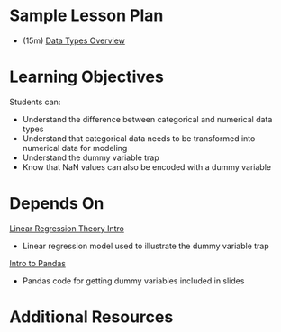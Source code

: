 # Sample Lesson Plan
* (15m) [Data Types Overview](Data_Types.pdf)

# Learning Objectives
Students can:
* Understand the difference between categorical and numerical data types
* Understand that categorical data needs to be transformed into numerical data for modeling
* Understand the dummy variable trap
* Know that NaN values can also be encoded with a dummy variable

# Depends On

[Linear Regression Theory Intro](https://github.com/thisismetis/dscurriculum_gamma/tree/master/curriculum/project-02/linear-regression-theory-intro)
* Linear regression model used to illustrate the dummy variable trap

[Intro to Pandas](https://github.com/thisismetis/dscurriculum_gamma/tree/master/curriculum/project-01/pandas-intro)
* Pandas code for getting dummy variables included in slides

# Additional Resources